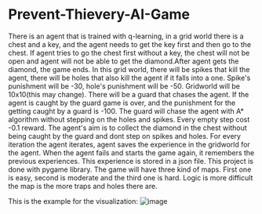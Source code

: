 # Prevent-Thievery-AI-Game
There is an agent that is trained with q-learning, in a grid world there is a chest and a key, and the agent needs to get the key first and then go to the chest. If agent tries to go the chest first without a key, the chest will not be open and agent will not be able to get the diamond.After agent gets the diamond, the game ends. In this grid world, there will be spikes that kill the agent, there will be holes that also kill the agent if it falls into a one. Spike's punishment will be -30, hole's punishment will be -50. Gridworld will be 10x10(this may change). There will be a guard that chases the agent. If the agent is caught by the guard game is over, and the punishment for the getting caught by a guard is -100. The guard will chase the agent with A* algorithm without stepping on the holes and spikes. Every empty step cost -0.1 reward. The agent's aim is to collect the diamond in the chest without being caught by the guard and dont step on spikes and holes. For every iteration the agent iterates, agent saves the experience in the gridworld for the agent. When the agent fails and starts the game again, it remembers the previous experiences. This experience is stored in a json file. This project is done with pygame library. The game will have three kind of maps. First one is easy, second is moderate and the third one is hard. Logic is more difficult the map is the more traps and holes there are. 

This is the example for the visualization:
![image](https://github.com/AlperenCavus/Prevent-Thievery-AI-Game/assets/116302486/e008b0cd-dbf5-4ef0-abbf-4393116bc184)
